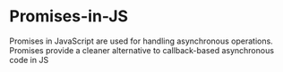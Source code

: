 # Promises-in-JS
 Promises in JavaScript are used for handling asynchronous operations. Promises provide a cleaner alternative to callback-based asynchronous code in JS
